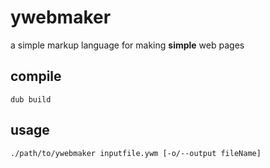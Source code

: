 # ywebmaker
a simple markup language for making **simple** web pages

## compile
```
dub build
```

## usage
```
./path/to/ywebmaker inputfile.ywm [-o/--output fileName]
```
